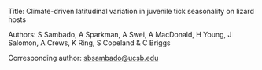 Title: Climate-driven latitudinal variation in juvenile tick seasonality on lizard hosts

Authors: S Sambado, A Sparkman, A Swei, A MacDonald, H Young, J Salomon, A Crews, K Ring, S Copeland & C Briggs

Corresponding author: sbsambado@ucsb.edu 
